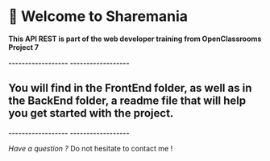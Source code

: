 # 🚀 Welcome to Sharemania #


**This API REST is part of the web developer training from OpenClassrooms**
**Project 7**

***------------------***
***------------------***

## You will find in the FrontEnd folder, as well as in the BackEnd folder, a readme file that will help you get started with the project. ##

***------------------***
***------------------***

*Have a question ?*
Do not hesitate to contact me !
